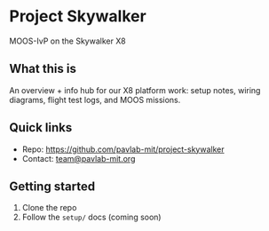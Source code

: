 # Project Skywalker
MOOS-IvP on the Skywalker X8

## What this is
An overview + info hub for our X8 platform work: setup notes, wiring diagrams, flight test logs, and MOOS missions.

## Quick links
- Repo: https://github.com/pavlab-mit/project-skywalker
- Contact: team@pavlab-mit.org

## Getting started
1. Clone the repo
2. Follow the `setup/` docs (coming soon)
